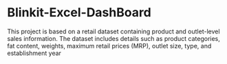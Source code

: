 # Blinkit-Excel-DashBoard
This project is based on a retail dataset containing product and outlet-level sales information. The dataset includes details such as product categories, fat content, weights, maximum retail prices (MRP), outlet size, type, and establishment year
